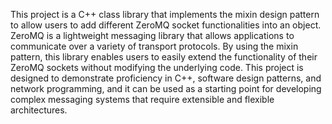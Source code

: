 This project is a C++ class library that implements the mixin design pattern to allow users to add different ZeroMQ socket functionalities into an object. ZeroMQ is a lightweight messaging library that allows applications to communicate over a variety of transport protocols. By using the mixin pattern, this library enables users to easily extend the functionality of their ZeroMQ sockets without modifying the underlying code. This project is designed to demonstrate proficiency in C++, software design patterns, and network programming, and it can be used as a starting point for developing complex messaging systems that require extensible and flexible architectures.